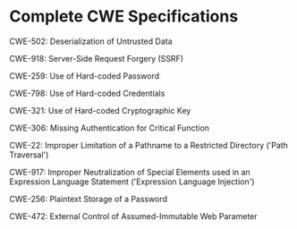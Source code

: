 

# Complete CWE Specifications

CWE-502: Deserialization of Untrusted Data

CWE-918: Server-Side Request Forgery (SSRF)

CWE-259: Use of Hard-coded Password

CWE-798: Use of Hard-coded Credentials

CWE-321: Use of Hard-coded Cryptographic Key

CWE-306: Missing Authentication for Critical Function

CWE-22: Improper Limitation of a Pathname to a Restricted Directory ('Path Traversal')

CWE-917: Improper Neutralization of Special Elements used in an Expression Language Statement ('Expression Language Injection')

CWE-256: Plaintext Storage of a Password

CWE-472: External Control of Assumed-Immutable Web Parameter
